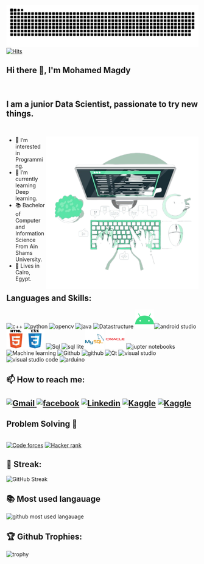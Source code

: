 ![GitHub Snake dark](github-user-contribution.svg#gh-dark-mode-only)
<a href="https://hits.sh/github.com/mohamed-cs/hits/"><img alt="Hits" src="https://hits.sh/github.com/mohamed-cs/hits.svg?label=Visitors&color=1072b3"/></a>
<div>
<h2>Hi there 👋, I'm Mohamed Magdy </h2> <br/>
</div>
<!-- [![Typing SVG](https://readme-typing-svg.herokuapp.com?lines=Hi+......;This+is++Mohamed+Magdy;Computer+Science+Student;Software+Engineer;Data+Scientist;Competitive+Programmer;Always+have+a+passion+for+coding+and+learning;Feel+Free+with+my+account)](https://git.io/typing-svg) -->



<h2>I am a junior Data Scientist, passionate to try new things.</h2> 
<br/>  

<p><div>
<ul>
  <p><img style="margin-bottom:10" align="right"  src="https://github.com/mohamed-cs/vector/blob/main/vector1-removebg-preview.png" width="400" height="400"></p>
  <li>👀 I’m interested in Programming.</li>
  <li>🌱 I’m currently learning Deep learning.</li>
  <li>📚 Bachelor of Computer and Information Science From Ain Shams University.</li>
  <li>📌 Lives in Cairo, Egypt.</li>
</ul></div>
</p>
<h2>Languages and Skills:</h2>
<span> <img src="https://raw.githubusercontent.com/jmnote/z-icons/master/svg/cpp.svg" alt="c++" width="50" height="50" /> </span>
<span><img src="https://raw.githubusercontent.com/jmnote/z-icons/master/svg/python.svg" alt="python" width="50" height="50"  /> </span>
<span><img src="https://upload.wikimedia.org/wikipedia/commons/thumb/3/32/OpenCV_Logo_with_text_svg_version.svg/1200px-OpenCV_Logo_with_text_svg_version.svg.png" alt="opencv" width="50" height="50"  /> </span>
<span> <img src="https://raw.githubusercontent.com/jmnote/z-icons/master/svg/java.svg" alt="java" width="50" height="50"/></span>
<span> <img src="https://hackr.io/tutorials/data-structures-algorithms/logo-data-structures-algorithms.svg?ver=1587721467" alt="Datastructure" width="50" height="50" /> </span><span><img src="https://raw.githubusercontent.com/github/explore/361e2821e2dea67711cde99c9c40ed357061cf27/topics/android/android.png" alt="android" width="50" height="50"/></span><span><img src="https://camo.githubusercontent.com/4941fcc9ec67c9140a88ae371985ae06d62e1cdfa781ebf342a77b27ca3a9d46/68747470733a2f2f322e62702e626c6f6773706f742e636f6d2f2d747a6d317477595f454e4d2f586c43527549305a6b52492f41414141414141414f736f2f426d4e4f55414e5857787763357677736c4e773357706a72446c67733950757751434c63424741735948512f73313630302f706173746564253242696d616765253242302e706e67" alt="android studio" width="50" height="50"/></span>
 <span><img src="https://raw.githubusercontent.com/devicons/devicon/master/icons/html5/html5-original-wordmark.svg" alt="html" width="50" height="50"/></span><span><img src="https://raw.githubusercontent.com/devicons/devicon/master/icons/css3/css3-original-wordmark.svg" alt="css" width="50" height="50"/></span>
 <span><img src="https://camo.githubusercontent.com/d0b78e916b3ede3473fc1a170ab0cbd72e80af18c75e9cdd7ebeb8dec3e6096f/68747470733a2f2f75706c6f61642e77696b696d656469612e6f72672f77696b6970656469612f656e2f7468756d622f362f36382f4f7261636c655f53514c5f446576656c6f7065725f6c6f676f2e7376672f3132303070782d4f7261636c655f53514c5f446576656c6f7065725f6c6f676f2e7376672e706e67" alt="Sql" width="50" height="50"/></span>
 <span><img src="https://www.vectorlogo.zone/logos/sqlite/sqlite-icon.svg" alt="sql lite" width="50" height="50"/></span>
 <span><img src="https://raw.githubusercontent.com/devicons/devicon/master/icons/mysql/mysql-original-wordmark.svg" alt="my sql" width="50" height="50"/> </span>
 <span><img src="https://raw.githubusercontent.com/devicons/devicon/master/icons/oracle/oracle-original.svg" alt="orcale database" width="50" height="50"/> </span>
 <span><img src="https://upload.wikimedia.org/wikipedia/commons/thumb/3/38/Jupyter_logo.svg/44px-Jupyter_logo.svg.png" alt="jupter notebooks" width="50" height="50"/></span>
 <span><img src="https://img.favpng.com/19/0/20/machine-learning-deep-learning-with-python-artificial-intelligence-png-favpng-qFCv7GVnQNDpErJCX6ukpSHLw.jpg" alt="Machine learning" width="50" height="50"/></span>
 <span><img src="https://camo.githubusercontent.com/7fa5cacd0da89c37ae8530efbbe92f2144af94b9b6270f4197b488f8b315eaae/68747470733a2f2f75706c6f61642e77696b696d656469612e6f72672f77696b6970656469612f636f6d6d6f6e732f392f39312f4f637469636f6e732d6d61726b2d6769746875622e737667" alt="Github" width="50" height="50"/></span>
 <span><img src="https://raw.githubusercontent.com/jmnote/z-icons/master/svg/git.svg" alt="github" width="50" height="50"/> </span>
 <span><img src="https://upload.wikimedia.org/wikipedia/commons/0/0b/Qt_logo_2016.svg" alt="Qt" width="50" height="50"/> </span>
 <span><img src="https://img.icons8.com/color/50/000000/visual-studio-2019.png" alt="visual studio" width="50" height="50"/></span>
<span> <img src="https://camo.githubusercontent.com/9f1816fe8f44878d77803324ce8e3e1c4d2afc4e3f167b237e93848d3597d4fc/68747470733a2f2f75706c6f61642e77696b696d656469612e6f72672f77696b6970656469612f636f6d6d6f6e732f7468756d622f392f39612f56697375616c5f53747564696f5f436f64655f312e33355f69636f6e2e7376672f3130323470782d56697375616c5f53747564696f5f436f64655f312e33355f69636f6e2e7376672e706e67" alt="visual studio code " width="50" height="50"/></span>
<span><img src="https://cdn.icon-icons.com/icons2/2699/PNG/512/arduino_logo_icon_170518.png" alt="arduino" width="50" height="50"/></span>

<h2>📫 How to reach me: <h2>
     <span><a href="mailto:mohamedmagdy142000@gmail.com">
         <img alt="Gmail" src="https://camo.githubusercontent.com/c9a89a6426081483aa6cd371bdecae44045961437b349ea97097d476978436f4/68747470733a2f2f63646e2e6a7364656c6976722e6e65742f6e706d2f73696d706c652d69636f6e734076332f69636f6e732f676d61696c2e737667" width="60" height="60">  </a></span>                        
   <span><a href="https://www.facebook.com/profile.php?id=100002737295707">
         <img alt="facebook" src="https://cdn.jsdelivr.net/npm/simple-icons@3.0.1/icons/facebook.svg" width="60" height="60"></a></span>    
  <span><a href="https://www.linkedin.com/public-profile/settings?trk=d_flagship3_profile_self_view_public_profile&lipi=urn%3Ali%3Apage%3Ad_flagship3_profile_self_edit_top_card%3BZLlP9ZCQSqyuYf%2FuU0bsBg%3D%3D"><img alt="Linkedin" src="https://cdn.jsdelivr.net/npm/simple-icons@3.0.1/icons/linkedin.svg" width="60" height="60"></a></span>   
  <span><a href="https://www.kaggle.com/mohamedmagdy1422"><img alt="Kaggle" src="https://cdn.jsdelivr.net/npm/simple-icons@3.0.1/icons/kaggle.svg" width="60" height="60"></a></span>   <span><a href="https://www.hackerrank.com/mohamedmagdy1421?hr_r=1"><img alt="Kaggle" src="https://cdn.jsdelivr.net/npm/simple-icons@3.1.0/icons/hackerrank.svg" width="60" height="60"></a></span> 
  
<h2>Problem Solving 👋</h2><br/>
     <span><a href="https://codeforces.com/profile/narouto_Dar_elSlAm">
         <img alt="Code forces" src="https://codeforces.org/s/85247/images/codeforces-logo-with-telegram.png" width="150" height="60"/></a></span>     
  <span><a href="https://www.hackerrank.com/mohamedmagdy1421">
         <img alt="Hacker rank" src="https://www.hackerrank.com/wp-content/uploads/2018/08/hackerrank_logo.png" width="150" height="60"/></a></span>     
<h2>🌟 Streak:</h2>
 <img src="https://github-readme-streak-stats.herokuapp.com/?user=mohamed-cs&show_icons=true&theme=radical&icon_color=bb2acf&text_color=daf7dc&bg_color=151515" alt="GitHub Streak" style="max-width:100%;"/>      
  <h2>📚 Most used langauage</h2>
  <img src="https://github-readme-stats.vercel.app/api/top-langs/?username=mohamed-cs&show_icons=true&theme=radical&icon_color=bb2acf&text_color=daf7dc&bg_color=151515" alt="github most used langauage" style="max-width:100%;" layout=compact/> 
  <h2>🏆 Github Trophies:</h2>
  <img alt="trophy" src="https://github-profile-trophy.vercel.app/?username=mohamed-cs&theme=darkhub&amp;no-frame=true" style="max-width:100%;">  


  
 

  
<!---
mohamed-cs/mohamed-cs is a ✨ special ✨ repository because its `README.md` (this file) appears on your GitHub profile.
You can click the Preview link to take a look at your changes.
--->
